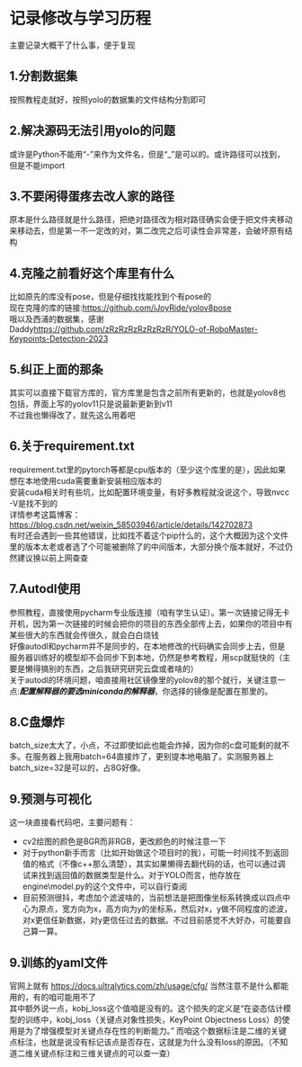 # 记录修改与学习历程
主要记录大概干了什么事，便于复现
## 1.分割数据集
按照教程走就好，按照yolo的数据集的文件结构分割即可
## 2.解决源码无法引用yolo的问题
或许是Python不能用“-”来作为文件名，但是“_”是可以的。或许路径可以找到，但是不能import
## 3.不要闲得蛋疼去改人家的路径
原本是什么路径就是什么路径，把绝对路径改为相对路径确实会便于把文件夹移动来移动去，但是第一不一定改的对，第二改完之后可读性会非常差，会破坏原有结构
## 4.克隆之前看好这个库里有什么
比如原先的库没有pose，但是仔细找找能找到个有pose的  
现在克隆的库的链接:<https://github.com/iJoyRide/yolov8pose>  
哦以及西浦的数据集，感谢Daddy<https://github.com/zRzRzRzRzRzRzR/YOLO-of-RoboMaster-Keypoints-Detection-2023>
## 5.纠正上面的那条
其实可以直接下载官方库的，官方库里是包含之前所有更新的，也就是yolov8也包括，界面上写的yolov11只是说最新更新到v11  
不过我也懒得改了，就先这么用着吧
## 6.关于requirement.txt
requirement.txt里的pytorch等都是cpu版本的（至少这个库里的是），因此如果想在本地使用cuda需要重新安装相应版本的  
安装cuda相关时有些坑，比如配置环境变量，有好多教程就没说这个，导致nvcc -V是找不到的  
详情参考这篇博客：<https://blog.csdn.net/weixin_58503946/article/details/142702873>  
有时还会遇到一些其他错误，比如找不着这个pip什么的，这个大概因为这个文件里的版本太老或者选了个可能被删除了的中间版本，大部分换个版本就好，不过仍然建议换以前上网查查
## 7.Autodl使用
参照教程，直接使用pycharm专业版连接（咱有学生认证）。第一次链接记得无卡开机，因为第一次链接的时候会把你的项目的东西全部传上去，如果你的项目中有某些很大的东西就会传很久，就会白白烧钱  
好像autodl和pycharm并不是同步的，在本地修改的代码确实会同步上去，但是服务器训练好的模型却不会同步下到本地，仍然是参考教程，用scp就挺快的（主要是懒得搞别的东西，之后我研究研究云盘或者啥的）  
关于autodl的环境问题，咱直接用社区镜像里的yolov8的那个就行，关键注意一点:***配置解释器的要选miniconda的解释器***，你选择的镜像是配置在那里的。
## 8.C盘爆炸
batch_size太大了，小点，不过即使如此也能会炸掉，因为你的c盘可能剩的就不多。在服务器上我用batch=64直接炸了，更别提本地电脑了。实测服务器上batch_size=32是可以的，占8G好像。
## 9.预测与可视化
这一块直接看代码吧，主要问题有：
- cv2绘图的颜色是BGR而非RGB，更改颜色的时候注意一下
- 对于python新手而言（比如开始做这个项目时的我），可能一时间找不到返回值的格式（不像c++那么清楚），其实如果懒得去翻代码的话，也可以通过调试来找到返回值的数据类型是什么。对于YOLO而言，他存放在engine\model.py的这个文件中，可以自行查阅
- 目前预测很抖，考虑加个滤波啥的，当前想法是把图像坐标系转换成以四点中心为原点，宽方向为x，高方向为y的坐标系，然后对x，y做不同程度的滤波，对x更信任新数据，对y更信任过去的数据。不过目前感觉不大好办，可能要自己算一算。

## 9.训练的yaml文件
官网上就有 https://docs.ultralytics.com/zh/usage/cfg/
当然注意不是什么都能用的，有的咱可能用不了  
其中额外说一点，kobj_loss这个值咱是没有的。这个损失的定义是“在姿态估计模型的训练中，kobj_loss（关键点对象性损失，KeyPoint Objectness Loss）的使用是为了增强模型对关键点存在性的判断能力。”
而咱这个数据标注是二维的关键点标注，也就是说没有标记该点是否存在，这就是为什么没有loss的原因。（不知道二维关键点标注和三维关键点的可以查一查）

